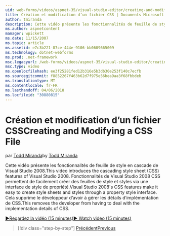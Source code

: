 ```yaml
---
uid: web-forms/videos/aspnet-35/visual-studio-editor/creating-and-modifying-a-css-file
title: Création et modification d’un fichier CSS | Documents Microsoft
author: tmiranda
description: Cette vidéo présente les fonctionnalités de feuille de style en cascade de Visual Studio 2008. Fonctionnalités de Visual Studio 2008 CSS facilitent la création de feuilles de style un...
ms.author: aspnetcontent
manager: wpickett
ms.date: 11/15/2007
ms.topic: article
ms.assetid: e7c3b221-87ce-444e-9106-bb0609665009
ms.technology: dotnet-webforms
ms.prod: .net-framework
msc.legacyurl: /web-forms/videos/aspnet-35/visual-studio-editor/creating-and-modifying-a-css-file
msc.type: video
ms.openlocfilehash: ee3f25281fed12b316e5b3db30e253f140c7ecfb
ms.sourcegitcommit: f8852267f463b62d7f975e56bea9aa3f68fbbdeb
ms.translationtype: MT
ms.contentlocale: fr-FR
ms.lasthandoff: 04/06/2018
ms.locfileid: "30880815"
---
```

<a name="creating-and-modifying-a-css-file"></a><span data-ttu-id="66c58-104">Création et modification d’un fichier CSS</span><span class="sxs-lookup"><span data-stu-id="66c58-104">Creating and Modifying a CSS File</span></span>
====================
<span data-ttu-id="66c58-105">par [Todd Miranda](https://github.com/tmiranda)</span><span class="sxs-lookup"><span data-stu-id="66c58-105">by [Todd Miranda](https://github.com/tmiranda)</span></span>

<span data-ttu-id="66c58-106">Cette vidéo présente les fonctionnalités de feuille de style en cascade de Visual Studio 2008.</span><span class="sxs-lookup"><span data-stu-id="66c58-106">This video introduces the cascading style sheet (CSS) features of Visual Studio 2008.</span></span> <span data-ttu-id="66c58-107">Fonctionnalités de Visual Studio 2008 CSS permettent de facilement créer des feuilles de style et styles via une interface de style de propriété.</span><span class="sxs-lookup"><span data-stu-id="66c58-107">Visual Studio 2008's CSS features make it easy to create style sheets and styles through a property style interface.</span></span> <span data-ttu-id="66c58-108">Cela supprime le développeur d’avoir à gérer les détails d’implémentation de CSS.</span><span class="sxs-lookup"><span data-stu-id="66c58-108">This removes the developer from having to deal with the implementation details of CSS.</span></span>

[<span data-ttu-id="66c58-109">&#9654;Regardez la vidéo (15 minutes)</span><span class="sxs-lookup"><span data-stu-id="66c58-109">&#9654; Watch video (15 minutes)</span></span>](https://channel9.msdn.com/Blogs/ASP-NET-Site-Videos/creating-and-modifying-a-css-file)

> [!div class="step-by-step"]
> [<span data-ttu-id="66c58-110">Précédent</span><span class="sxs-lookup"><span data-stu-id="66c58-110">Previous</span></span>](quick-tour-of-the-visual-studio-2008-integrated-development-environment.md)
